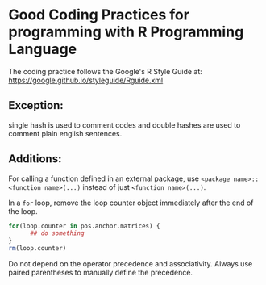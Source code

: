 # Good Coding Practices for programming with R Programming Language

The coding practice follows the Google's R Style Guide at: https://google.github.io/styleguide/Rguide.xml

## Exception: 
single hash is used to comment codes and double hashes are used to comment plain english sentences.

## Additions:
For calling a function defined in an external package, use `<package name>::<function name>(...)` instead of just `<function name>(...)`.

In a `for` loop, remove the loop counter object immediately after the end of the loop.
```r
for(loop.counter in pos.anchor.matrices) {
      ## do something
}
rm(loop.counter)
```

Do not depend on the operator precedence and associativity. Always use paired parentheses to manually define the precedence. 

